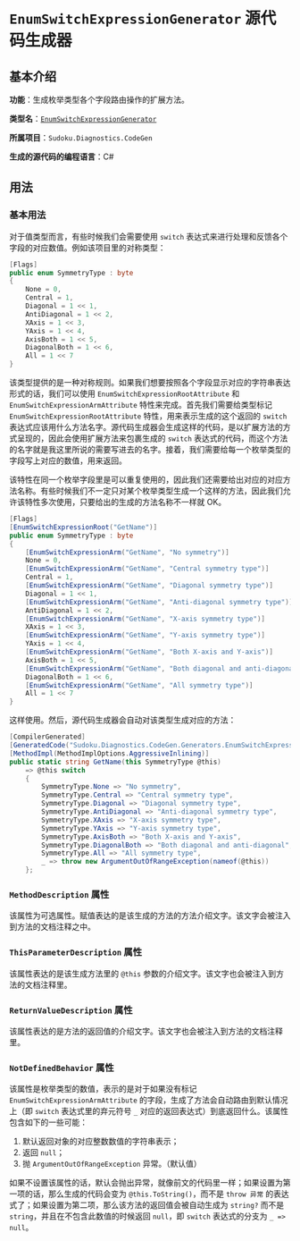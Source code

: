 # `EnumSwitchExpressionGenerator` 源代码生成器

## 基本介绍

**功能**：生成枚举类型各个字段路由操作的扩展方法。

**类型名**：[`EnumSwitchExpressionGenerator`](https://github.com/SunnieShine/Sudoku/blob/main/src/Sudoku.Diagnostics.CodeGen/Generators/EnumSwitchExpressionGenerator.cs)

**所属项目**：`Sudoku.Diagnostics.CodeGen`

**生成的源代码的编程语言**：C#

## 用法

### 基本用法

对于值类型而言，有些时候我们会需要使用 `switch` 表达式来进行处理和反馈各个字段的对应数值。例如该项目里的对称类型：

```csharp
[Flags]
public enum SymmetryType : byte
{
	None = 0,
	Central = 1,
	Diagonal = 1 << 1,
	AntiDiagonal = 1 << 2,
	XAxis = 1 << 3,
	YAxis = 1 << 4,
	AxisBoth = 1 << 5,
	DiagonalBoth = 1 << 6,
	All = 1 << 7
}
```

该类型提供的是一种对称规则。如果我们想要按照各个字段显示对应的字符串表达形式的话，我们可以使用 `EnumSwitchExpressionRootAttribute` 和 `EnumSwitchExpressionArmAttribute` 特性来完成。首先我们需要给类型标记 `EnumSwitchExpressionRootAttribute` 特性，用来表示生成的这个返回的 `switch` 表达式应该用什么方法名字。源代码生成器会生成这样的代码，是以扩展方法的方式呈现的，因此会使用扩展方法来包裹生成的 `switch` 表达式的代码，而这个方法的名字就是我这里所说的需要写进去的名字。接着，我们需要给每一个枚举类型的字段写上对应的数值，用来返回。

该特性在同一个枚举字段里是可以重复使用的，因此我们还需要给出对应的对应方法名称。有些时候我们不一定只对某个枚举类型生成一个这样的方法，因此我们允许该特性多次使用，只要给出的生成的方法名称不一样就 OK。

```csharp
[Flags]
[EnumSwitchExpressionRoot("GetName")]
public enum SymmetryType : byte
{
	[EnumSwitchExpressionArm("GetName", "No symmetry")]
	None = 0,
	[EnumSwitchExpressionArm("GetName", "Central symmetry type")]
	Central = 1,
	[EnumSwitchExpressionArm("GetName", "Diagonal symmetry type")]
	Diagonal = 1 << 1,
	[EnumSwitchExpressionArm("GetName", "Anti-diagonal symmetry type")]
	AntiDiagonal = 1 << 2,
	[EnumSwitchExpressionArm("GetName", "X-axis symmetry type")]
	XAxis = 1 << 3,
	[EnumSwitchExpressionArm("GetName", "Y-axis symmetry type")]
	YAxis = 1 << 4,
	[EnumSwitchExpressionArm("GetName", "Both X-axis and Y-axis")]
	AxisBoth = 1 << 5,
	[EnumSwitchExpressionArm("GetName", "Both diagonal and anti-diagonal")]
	DiagonalBoth = 1 << 6,
	[EnumSwitchExpressionArm("GetName", "All symmetry type")]
	All = 1 << 7
}
```

这样使用。然后，源代码生成器会自动对该类型生成对应的方法：

```csharp
[CompilerGenerated]
[GeneratedCode("Sudoku.Diagnostics.CodeGen.Generators.EnumSwitchExpressionGenerator", "0.11")]
[MethodImpl(MethodImplOptions.AggressiveInlining)]
public static string GetName(this SymmetryType @this)
    => @this switch
    {
        SymmetryType.None => "No symmetry",
        SymmetryType.Central => "Central symmetry type",
        SymmetryType.Diagonal => "Diagonal symmetry type",
        SymmetryType.AntiDiagonal => "Anti-diagonal symmetry type",
        SymmetryType.XAxis => "X-axis symmetry type",
        SymmetryType.YAxis => "Y-axis symmetry type",
        SymmetryType.AxisBoth => "Both X-axis and Y-axis",
        SymmetryType.DiagonalBoth => "Both diagonal and anti-diagonal",
        SymmetryType.All => "All symmetry type",
        _ => throw new ArgumentOutOfRangeException(nameof(@this))
    };
```

### `MethodDescription` 属性

该属性为可选属性。赋值表达的是该生成的方法的方法介绍文字。该文字会被注入到方法的文档注释之中。

### `ThisParameterDescription` 属性

该属性表达的是该生成方法里的 `@this` 参数的介绍文字。该文字也会被注入到方法的文档注释里。

### `ReturnValueDescription` 属性

该属性表达的是方法的返回值的介绍文字。该文字也会被注入到方法的文档注释里。

### `NotDefinedBehavior` 属性

该属性是枚举类型的数值，表示的是对于如果没有标记 `EnumSwitchExpressionArmAttribute` 的字段，生成了方法会自动路由到默认情况上（即 `switch` 表达式里的弃元符号 `_` 对应的返回表达式）到底返回什么。该属性包含如下的一些可能：

1. 默认返回对象的对应整数数值的字符串表示；
2. 返回 `null`；
3. 抛 `ArgumentOutOfRangeException` 异常。（默认值）

如果不设置该属性的话，默认会抛出异常，就像前文的代码里一样；如果设置为第一项的话，那么生成的代码会变为 `@this.ToString()`，而不是 `throw 异常` 的表达式了；如果设置为第二项，那么该方法的返回值会被自动生成为 `string?` 而不是 `string`，并且在不包含此数值的时候返回 `null`，即 `switch` 表达式的分支为 `_ => null`。

